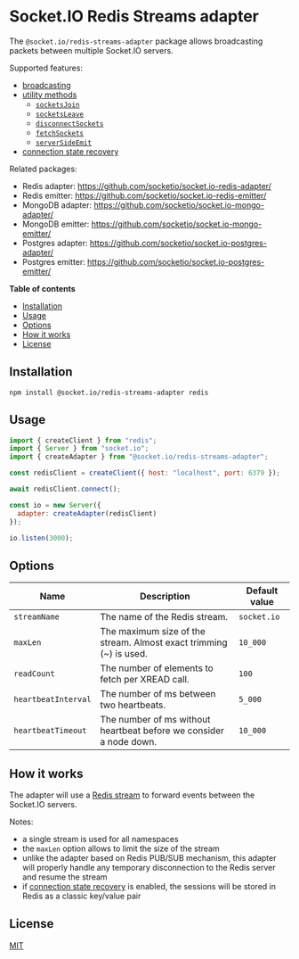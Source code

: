 # Socket.IO Redis Streams adapter

The `@socket.io/redis-streams-adapter` package allows broadcasting packets between multiple Socket.IO servers.

Supported features:

- [broadcasting](https://socket.io/docs/v4/broadcasting-events/)
- [utility methods](https://socket.io/docs/v4/server-instance/#Utility-methods)
  - [`socketsJoin`](https://socket.io/docs/v4/server-instance/#socketsJoin)
  - [`socketsLeave`](https://socket.io/docs/v4/server-instance/#socketsLeave)
  - [`disconnectSockets`](https://socket.io/docs/v4/server-instance/#disconnectSockets)
  - [`fetchSockets`](https://socket.io/docs/v4/server-instance/#fetchSockets)
  - [`serverSideEmit`](https://socket.io/docs/v4/server-instance/#serverSideEmit)
- [connection state recovery](https://socket.io/docs/v4/connection-state-recovery)

Related packages:

- Redis adapter: https://github.com/socketio/socket.io-redis-adapter/
- Redis emitter: https://github.com/socketio/socket.io-redis-emitter/
- MongoDB adapter: https://github.com/socketio/socket.io-mongo-adapter/
- MongoDB emitter: https://github.com/socketio/socket.io-mongo-emitter/
- Postgres adapter: https://github.com/socketio/socket.io-postgres-adapter/
- Postgres emitter: https://github.com/socketio/socket.io-postgres-emitter/

**Table of contents**

- [Installation](#installation)
- [Usage](#usage)
- [Options](#options)
- [How it works](#how-it-works)
- [License](#license)

## Installation

```
npm install @socket.io/redis-streams-adapter redis
```

## Usage

```js
import { createClient } from "redis";
import { Server } from "socket.io";
import { createAdapter } from "@socket.io/redis-streams-adapter";

const redisClient = createClient({ host: "localhost", port: 6379 });

await redisClient.connect();

const io = new Server({
  adapter: createAdapter(redisClient)
});

io.listen(3000);
```

## Options

| Name                | Description                                                        | Default value |
|---------------------|--------------------------------------------------------------------|---------------|
| `streamName`        | The name of the Redis stream.                                      | `socket.io`   |
| `maxLen`            | The maximum size of the stream. Almost exact trimming (~) is used. | `10_000`      |
| `readCount`         | The number of elements to fetch per XREAD call.                    | `100`         |
| `heartbeatInterval` | The number of ms between two heartbeats.                           | `5_000`       |
| `heartbeatTimeout`  | The number of ms without heartbeat before we consider a node down. | `10_000`      |

## How it works

The adapter will use a [Redis stream](https://redis.io/docs/data-types/streams/) to forward events between the Socket.IO servers.

Notes:

- a single stream is used for all namespaces
- the `maxLen` option allows to limit the size of the stream
- unlike the adapter based on Redis PUB/SUB mechanism, this adapter will properly handle any temporary disconnection to the Redis server and resume the stream
- if [connection state recovery](https://socket.io/docs/v4/connection-state-recovery) is enabled, the sessions will be stored in Redis as a classic key/value pair

## License

[MIT](LICENSE)
